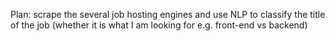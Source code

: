 Plan:
scrape the several job hosting engines and use NLP to classify the title of the job (whether it is what I am looking for e.g. front-end vs backend)
